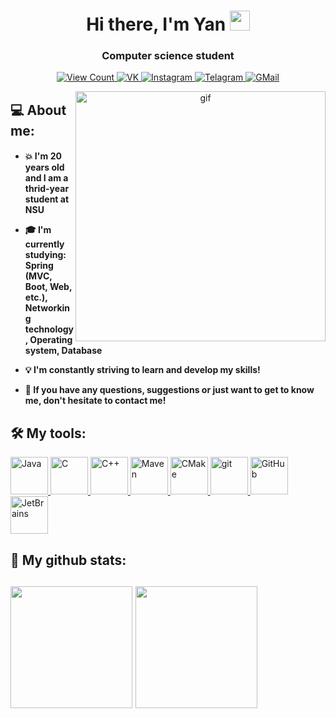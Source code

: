 <h1 align="center">Hi there, I'm Yan</a> 
<img src="https://github.com/blackcater/blackcater/raw/main/images/Hi.gif" height="32"/></h1>
<h3 align="center">Computer science student</h3>

<p align="center">
    <a href="http://papertoilet.com/">
        <img
            src="https://komarev.com/ghpvc/?username=ykhdr&style=for-the-badge&color=00AA00"
            alt="View Count"
            title="View count (click for something interesting)">
    </a>
    <a href="https://vk.com/yan.khudorozhkov/">
        <img
            src="https://img.shields.io/badge/-Vkontakte-1155ba?style=for-the-badge&logo=Vk"
            title="VK"
            alt="VK">
    </a>
    <a href="https://instagram.com/yanuulya_/">
        <img
            src="https://img.shields.io/badge/Instagram-%23E4405F.svg?style=for-the-badge&logo=Instagram&logoColor=white"
            title="Instagram"
            alt="Instagram">
    </a>
    <a href="https://t.me/ykhdr/">
        <img
            src="https://img.shields.io/badge/Telegram-2CA5E0?style=for-the-badge&logo=telegram&logoColor=white"
            title="Telegram"
            alt="Telagram">
    </a>
    <a href="mailto:y.khudorozhkov@g.nsu.ru">
        <img
            src="https://img.shields.io/badge/Gmail-D14836?style=for-the-badge&logo=gmail&logoColor=white"
            title="GMail"
            alt="GMail">
    </a>
</p>
<p align="center">
  <img 
       src="https://cutewallpaper.org/25/anime-phone-gif-wallpaper/23-anime-desktop-wallpaper-gif-1-%E2%96%B7-hd-wallpaper-4k-%E2%9C%93-free.gif"
       height="400px"
       align="right"
       alt="gif" >
   
  <h2>💻 About me:</h2>
  <h4>
     <ul>
        <li>💥 I'm 20 years old and I am a thrid-year student at NSU<p></li>
         <li>🎓 I'm currently studying: <b>Spring (MVC, Boot, Web, etc.)</b>, <b>Networking technology</b>, <b>Operating system</b>, <b>Database</b> <p> </li>
        <li>💡 I'm constantly striving to learn and develop my skills!<p></li>
        <li>📨 If you have any questions, suggestions or just want to get to know me, don't hesitate to contact me!<p></li> 
    </ul>
  </h5>
</p>

<p align="center">
  <h2>🛠 My tools:</h2>
  <a href="https://oracle.com/ru/java/">
    <img
        src="https://skillicons.dev/icons?i=java"
        title="Java"
        alt="Java"
        height="60px">
  </a>
  <a href="https://iso.org/">
    <img
        src="https://user-images.githubusercontent.com/90527574/230726366-32827d1f-021a-40ed-9572-b9313311fb6e.svg"
        title="C"
        alt="C"
        height="60px">
  </a>
  <a href="https://isocpp.org/">
    <img
        src="https://user-images.githubusercontent.com/90527574/230726381-9ed4191b-2a7d-4398-a09f-0b3561d8082c.svg"
        title="C++"
        alt="C++"
        height="60px">
  </a>
  <a href="https://maven.apache.org/">
    <img
        src="https://skillicons.dev/icons?i=maven"
        title="Maven"
        alt="Maven"
        height="60px">
  </a>
  <a href="https://cmake.org/">
    <img
        src="https://skillicons.dev/icons?i=cmake"
        title="CMake"
        alt="CMake"
        height="60px">
  </a>
  <a href="https://git-scm.com/">
    <img
        src="https://user-images.githubusercontent.com/90527574/230726524-9aaa426e-c76d-4b6c-bd12-60c8bbb3c193.svg"
        title="Git"
        alt="git"
        height="60px">
  </a>
  <a href="https://github.com/">
    <img
        src="https://skillicons.dev/icons?i=github"
        title="GitHub"
        alt="GitHub"
        height="60px">
  </a>
  <a href="https://www.jetbrains.com/">
    <img
        src="https://user-images.githubusercontent.com/90527574/230726548-3ba069be-a8d8-48db-b322-4b4bb691746a.svg"
        title="JetBrains"
        alt="JetBrains"
        height="60px">
  </a>
</p>

<p align="center">
  <h2>🪪 My github stats:<h2>
    <img
         src="https://github-readme-stats.vercel.app/api?username=ykhdr&show_icons=true&theme=tokyonight" 
         height="195px"
         align="center">
    <img
         src="https://github-readme-stats.vercel.app/api/top-langs/?username=ykhdr&layout=compact&theme=tokyonight"
         height="195px"
         align="center">
</p>

